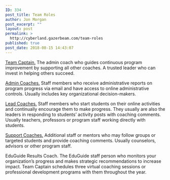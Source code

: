 ```yaml
---
ID: 334
post_title: Team Roles
author: Jon Morgan
post_excerpt: ""
layout: post
permalink: >
  http://cyberland.gazerbeam.com/team-roles
published: true
post_date: 2018-08-15 14:43:07
---
```

<a href="http://eduguide.freshdesk.com/support/solutions/articles/3000059264-team-captain">Team Captain.</a> The admin coach who guides continuous program improvement by supporting all other coaches. A trusted leader who can invest in helping others succeed.

<a href="http://eduguide.freshdesk.com/support/solutions/articles/3000059266-admin-coach">Admin Coaches.</a> Staff members who receive administrative reports on program progress via email and have access to online administrative controls. Usually includes key organizational decision-makers.

<a href="http://eduguide.freshdesk.com/support/solutions/articles/3000059265-lead-coach">Lead Coaches.</a> Staff members who start students on their online activities and continually encourage them to make progress. They usually are also the leaders in responding to students’ activity posts with coaching comments. Usually teachers, professors or program staff working directly with students.

<a href="http://eduguide.freshdesk.com/support/solutions/articles/3000059272-support-coach">Support Coaches.</a> Additional staff or mentors who may follow groups or targeted students and provide coaching comments. Usually counselors, advisors or other program staff.

EduGuide Results Coach. The EduGuide staff person who monitors your organization’s progress and makes strategic recommendations to increase impact. Team Captain schedules three virtual coaching sessions or professional development programs with them throughout the year.